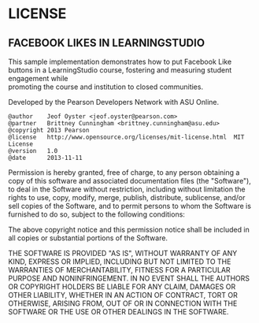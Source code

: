 LICENSE
=======

FACEBOOK LIKES IN LEARNINGSTUDIO
--------------------------------

This sample implementation demonstrates how to put Facebook Like buttons in 
a LearningStudio course, fostering and measuring student engagement while  
promoting the course and institution to closed communities. 

Developed by the Pearson Developers Network with ASU Online.

    @author    Jeof Oyster <jeof.oyster@pearson.com>
    @partner   Brittney Cunningham <brittney.cunningham@asu.edu>
    @copyright 2013 Pearson 
    @license   http://www.opensource.org/licenses/mit-license.html  MIT License
    @version   1.0
    @date      2013-11-11

Permission is hereby granted, free of charge, to any person obtaining a copy
of this software and associated documentation files (the "Software"), to deal
in the Software without restriction, including without limitation the rights
to use, copy, modify, merge, publish, distribute, sublicense, and/or sell
copies of the Software, and to permit persons to whom the Software is
furnished to do so, subject to the following conditions:

The above copyright notice and this permission notice shall be included in
all copies or substantial portions of the Software.

THE SOFTWARE IS PROVIDED "AS IS", WITHOUT WARRANTY OF ANY KIND, EXPRESS OR
IMPLIED, INCLUDING BUT NOT LIMITED TO THE WARRANTIES OF MERCHANTABILITY,
FITNESS FOR A PARTICULAR PURPOSE AND NONINFRINGEMENT. IN NO EVENT SHALL THE
AUTHORS OR COPYRIGHT HOLDERS BE LIABLE FOR ANY CLAIM, DAMAGES OR OTHER
LIABILITY, WHETHER IN AN ACTION OF CONTRACT, TORT OR OTHERWISE, ARISING FROM,
OUT OF OR IN CONNECTION WITH THE SOFTWARE OR THE USE OR OTHER DEALINGS IN
THE SOFTWARE.